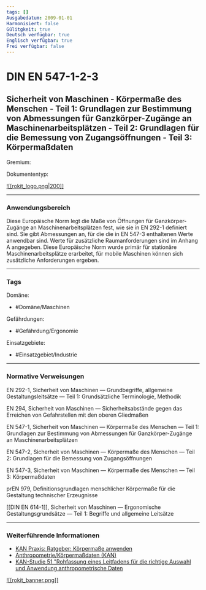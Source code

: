```yaml
---
tags: []
Ausgabedatum: 2009-01-01
Harmonisiert: false
Gülitgkeit: true
Deutsch verfügbar: true
Englisch verfügbar: true
Frei verfügbar: false
---
```


# DIN EN 547-1-2-3
## Sicherheit von Maschinen - Körpermaße des Menschen - Teil 1: Grundlagen zur Bestimmung von Abmessungen für Ganzkörper-Zugänge an Maschinenarbeitsplätzen - Teil 2: Grundlagen für die Bemessung von Zugangsöffnungen  - Teil 3: Körpermaßdaten

Gremium:

Dokumententyp: 

[![[rokit_logo.png|200]]](https://public-robots.de/)

***
### Anwendungsbereich

Diese Europäische Norm legt die Maße von Öffnungen für Ganzkörper-Zugänge an Maschinenarbeitsplätzen fest, wie sie in EN 292-1 definiert sind. Sie gibt Abmessungen an, für die die in EN 547-3 enthaltenen Werte anwendbar sind. Werte für zusätzliche Raumanforderungen sind im Anhang A angegeben. Diese Europäische Norm wurde primär für stationäre Maschinenarbeitsplätze erarbeitet, für mobile Maschinen können sich
zusätzliche Anforderungen ergeben.
***
### Tags

Domäne:
- #Domäne/Maschinen 

Gefährdungen:
- #Gefährdung/Ergonomie

Einsatzgebiete:
- #Einsatzgebiet/Industrie 

***
### Normative Verweisungen

EN 292-1, Sicherheit von Maschinen — Grundbegriffe, allgemeine Gestaltungsleitsätze — Teil 1:
Grundsätzliche Terminologie, Methodik

EN 294, Sicherheit von Maschinen — Sicherheitsabstände gegen das Erreichen von Gefahrstellen mit den oberen Gliedmaßen

EN 547-1, Sicherheit von Maschinen — Körpermaße des Menschen — Teil 1: Grundlagen zur Bestimmung von Abmessungen für Ganzkörper-Zugänge an Maschinenarbeitsplätzen

EN 547-2, Sicherheit von Maschinen — Körpermaße des Menschen — Teil 2: Grundlagen für die Bemessung von Zugangsöffnungen

EN 547-3, Sicherheit von Maschinen — Körpermaße des Menschen — Teil 3: Körpermaßdaten

prEN 979, Definitionsgrundlagen menschlicher Körpermaße für die Gestaltung technischer Erzeugnisse

[[DIN EN 614-1]], Sicherheit von Maschinen — Ergonomische Gestaltungsgrundsätze — Teil 1: Begriffe und allgemeine Leitsätze

***
### Weiterführende Informationen

- [KAN Praxis: Ratgeber: Körpermaße anwenden](https://koerpermass.kan-praxis.de/)
- [Anthropometrie/Körpermaßdaten (KAN)](https://www.kan.de/arbeitsgebiete/ergonomie/koerpermasse)
- [KAN-Studie 51 "Rohfassung eines Leitfadens für die richtige Auswahl und Anwendung anthropometrische Daten](https://www.kan.de/fileadmin/Redaktion/Dokumente/KAN-Studie/de/2013_KAN-Studie_Leitfaden-Anthropometrie.pdf)

[![[rokit_banner.png]]](https://public-robots.de/)
